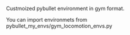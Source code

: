 Custmoized pybullet environment in gym format.

You can import environmets from pybullet_my_envs/gym_locomotion_envs.py

